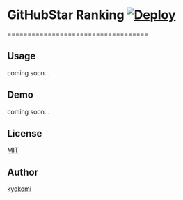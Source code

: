 # GitHubStar Ranking  [![Deploy](https://www.herokucdn.com/deploy/button.png)](https://heroku.com/deploy?template=https://github.com/kyokomi/github-star-ranking)

===================================

## Usage

coming soon...

## Demo

coming soon...

## License

[MIT](https://github.com/kyokomi/github-star-ranking/blob/master/LICENSE)

## Author

[kyokomi](https://github.com/kyokomi)


